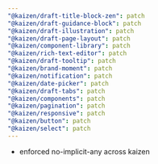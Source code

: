 ```yaml
---
"@kaizen/draft-title-block-zen": patch
"@kaizen/draft-guidance-block": patch
"@kaizen/draft-illustration": patch
"@kaizen/draft-page-layout": patch
"@kaizen/component-library": patch
"@kaizen/rich-text-editor": patch
"@kaizen/draft-tooltip": patch
"@kaizen/brand-moment": patch
"@kaizen/notification": patch
"@kaizen/date-picker": patch
"@kaizen/draft-tabs": patch
"@kaizen/components": patch
"@kaizen/pagination": patch
"@kaizen/responsive": patch
"@kaizen/button": patch
"@kaizen/select": patch
---
```


- enforced no-implicit-any across kaizen
